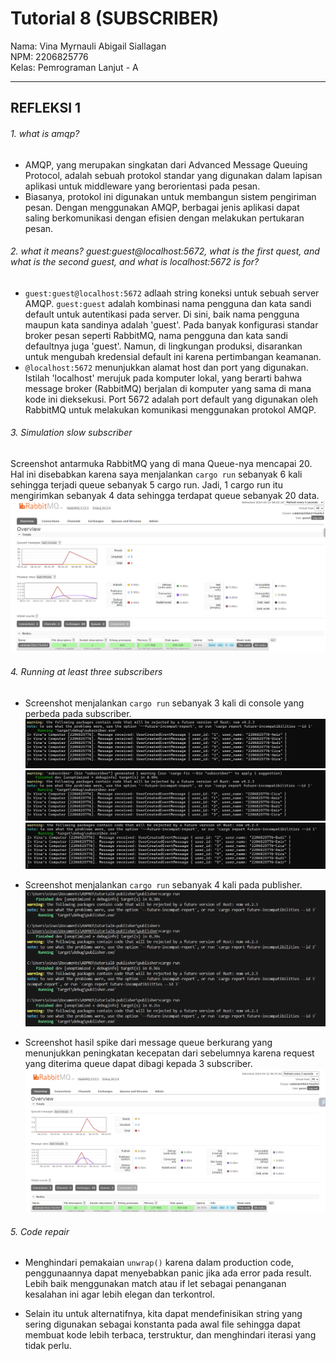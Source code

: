 # Tutorial 8 (SUBSCRIBER)
Nama: Vina Myrnauli Abigail Siallagan<br>
NPM: 2206825776<br>
Kelas: Pemrograman Lanjut - A<br>

---
## REFLEKSI 1

###### 1. what is amqp?
* AMQP, yang merupakan singkatan dari Advanced Message Queuing Protocol, adalah sebuah protokol standar yang digunakan dalam lapisan aplikasi untuk middleware yang berorientasi pada pesan. 
* Biasanya, protokol ini digunakan untuk membangun sistem pengiriman pesan. Dengan menggunakan AMQP, berbagai jenis aplikasi dapat saling berkomunikasi dengan efisien dengan melakukan pertukaran pesan.

###### 2. what it means? guest:guest@localhost:5672, what is the first quest, and what is the second guest, and what is localhost:5672 is for? 
* `guest:guest@localhost:5672` adlaah string koneksi untuk sebuah server AMQP. `guest:guest` adalah kombinasi nama pengguna dan kata sandi default untuk autentikasi pada server. Di sini, baik nama pengguna maupun kata sandinya adalah 'guest'. Pada banyak konfigurasi standar broker pesan seperti RabbitMQ, nama pengguna dan kata sandi defaultnya juga 'guest'. Namun, di lingkungan produksi, disarankan untuk mengubah kredensial default ini karena pertimbangan keamanan.
* `@localhost:5672` menunjukkan alamat host dan port yang digunakan. Istilah 'localhost' merujuk pada komputer lokal, yang berarti bahwa message broker (RabbitMQ) berjalan di komputer yang sama di mana kode ini dieksekusi. Port 5672 adalah port default yang digunakan oleh RabbitMQ untuk melakukan komunikasi menggunakan protokol AMQP.

###### 3. Simulation slow subscriber
Screenshot antarmuka RabbitMQ yang di mana Queue-nya mencapai 20. Hal ini disebabkan karena saya menjalankan `cargo run` sebanyak 6 kali sehingga terjadi queue sebanyak 5 cargo run. Jadi, 1 cargo run itu mengirimkan sebanyak 4 data sehingga terdapat queue sebanyak 20 data. 
![Photo 1](images/photo1.png)

###### 4. Running at least three subscribers
* Screenshot menjalankan `cargo run` sebanyak 3 kali di console yang perbeda pada subscriber.
![Photo 2](images/photo2.png)
![Photo 3](images/photo3.png)
![Photo 4](images/photo4.png)

* Screenshot menjalankan `cargo run` sebanyak 4 kali pada publisher.
![Photo 5](images/photo5.png)

* Screenshot hasil spike dari message queue berkurang yang menunjukkan peningkatan kecepatan dari sebelumnya karena request yang diterima queue dapat dibagi kepada 3 subscriber.
![Photo 6](images/photo6.png)

###### 5. Code repair
* Menghindari pemakaian `unwrap()` karena dalam production code, penggunaannya dapat menyebabkan panic jika ada error pada result. Lebih baik menggunakan match atau if let sebagai penanganan kesalahan ini agar lebih elegan dan terkontrol.

* Selain itu untuk alternatifnya, kita dapat mendefinisikan string yang sering digunakan sebagai konstanta pada awal file sehingga dapat membuat kode lebih terbaca, terstruktur, dan menghindari iterasi yang tidak perlu.